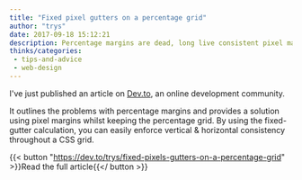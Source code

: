 ```yaml
---
title: "Fixed pixel gutters on a percentage grid"
author: "trys"
date: 2017-09-18 15:12:21
description: Percentage margins are dead, long live consistent pixel margins!
thinks/categories: 
 - tips-and-advice
 - web-design
---
```


I've just published an article on [Dev.to](https://dev.to/trys/fixed-pixels-gutters-on-a-percentage-grid), an online development community.

It outlines the problems with percentage margins and provides a solution using pixel margins whilst keeping the percentage grid. By using the fixed-gutter calculation, you can easily enforce vertical &amp; horizontal consistency throughout a CSS grid.

{{< button "https://dev.to/trys/fixed-pixels-gutters-on-a-percentage-grid" >}}Read the full article{{</ button >}}


